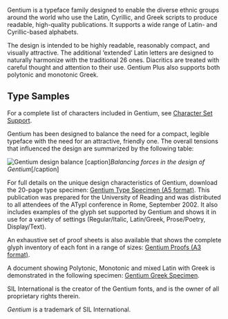 
Gentium is a typeface family designed to enable the diverse ethnic groups around the world who use the Latin, Cyrillic, and Greek scripts to produce readable, high-quality publications. It supports a wide range of Latin- and Cyrillic-based alphabets. 

The design is intended to be highly readable, reasonably compact, and visually attractive. The additional ‘extended’ Latin letters are designed to naturally harmonize with the traditional 26 ones. Diacritics are treated with careful thought and attention to their use. Gentium Plus also supports both polytonic and monotonic Greek. 

## Type Samples

For a complete list of characters included in Gentium, see [Character Set Support](charset).

Gentium has been designed to balance the need for a compact, legible typeface with the need for an attractive, friendly one. The overall tensions that influenced the design are summarized by the following table:

<img class='fullsize' alt='Gentium design balance' src='https://software.sil.org/gentium/wp-content/uploads/sites/20/2015/12/Gentium_design_balance.png' />
[caption]<em>Balancing forces in the design of Gentium</em>[/caption]

For full details on the unique design characteristics of Gentium, download the 20-page type specimen: [Gentium Type Specimen (A5 format)](https://software.sil.org/gentium/wp-content/uploads/sites/20/2015/12/Gentium-RU-Specimen.pdf). This publication was prepared for the University of Reading and was distributed to all attendees of the ATypI conference in Rome, September 2002. It also includes examples of the glyph set supported by Gentium and shows it in use for a variety of settings (Regular/Italic, Latin/Greek, Prose/Poetry, Display/Text).

An exhaustive set of proof sheets is also available that shows the complete glyph inventory of each font in a range of sizes: [Gentium Proofs (A3 format)](https://software.sil.org/gentium/wp-content/uploads/sites/20/2015/12/Gentium-RU-A3Proofs.pdf).

A document showing Polytonic, Monotonic and mixed Latin with Greek is demonstrated in the following specimen: [Gentium Greek Specimen](https://software.sil.org/gentium/wp-content/uploads/sites/20/2015/12/Gentium-Greek-Specimen.pdf).

SIL International is the creator of the Gentium fonts, and is the owner of all proprietary rights therein.

*Gentium* is a trademark of SIL International.
